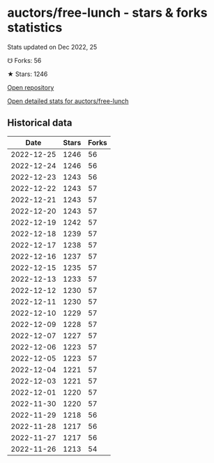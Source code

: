 # auctors/free-lunch - stars & forks statistics

Stats updated on Dec 2022, 25

☋ Forks: 56

★ Stars: 1246

[Open repository](https://github.com/auctors/free-lunch)

[Open detailed stats for auctors/free-lunch](https://reviewgithub.com/rep/auctors/free-lunch)

## Historical data
| Date | Stars | Forks |
|------|-------|-------|
| 2022-12-25 | 1246 | 56 | 
| 2022-12-24 | 1246 | 56 | 
| 2022-12-23 | 1243 | 56 | 
| 2022-12-22 | 1243 | 57 | 
| 2022-12-21 | 1243 | 57 | 
| 2022-12-20 | 1243 | 57 | 
| 2022-12-19 | 1242 | 57 | 
| 2022-12-18 | 1239 | 57 | 
| 2022-12-17 | 1238 | 57 | 
| 2022-12-16 | 1237 | 57 | 
| 2022-12-15 | 1235 | 57 | 
| 2022-12-13 | 1233 | 57 | 
| 2022-12-12 | 1230 | 57 | 
| 2022-12-11 | 1230 | 57 | 
| 2022-12-10 | 1229 | 57 | 
| 2022-12-09 | 1228 | 57 | 
| 2022-12-07 | 1227 | 57 | 
| 2022-12-06 | 1223 | 57 | 
| 2022-12-05 | 1223 | 57 | 
| 2022-12-04 | 1221 | 57 | 
| 2022-12-03 | 1221 | 57 | 
| 2022-12-01 | 1220 | 57 | 
| 2022-11-30 | 1220 | 57 | 
| 2022-11-29 | 1218 | 56 | 
| 2022-11-28 | 1217 | 56 | 
| 2022-11-27 | 1217 | 56 | 
| 2022-11-26 | 1213 | 54 | 

